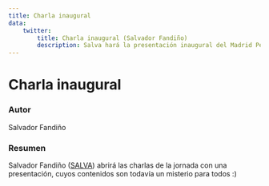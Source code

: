```yaml
---
title: Charla inaugural
data:
    twitter:
        title: Charla inaugural (Salvador Fandiño)
        description: Salva hará la presentación inaugural del Madrid Perl Workshop 2017.
---
```


# Charla inaugural

### Autor
Salvador Fandiño

### Resumen
Salvador Fandiño ([SALVA](https://metacpan.org/author/SALVA)) abrirá las charlas de la jornada con una presentación, cuyos contenidos son todavía un misterio para todos :)

